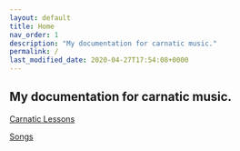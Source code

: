 ```yaml
---
layout: default
title: Home
nav_order: 1
description: "My documentation for carnatic music."
permalink: /
last_modified_date: 2020-04-27T17:54:08+0000
---
```


## My documentation for carnatic music.

[Carnatic Lessons](https://deepakdj7.github.io/swara-saadana/docs/carnatic-lessons)

[Songs](https://deepakdj7.github.io/swara-saadana/docs/songs)

